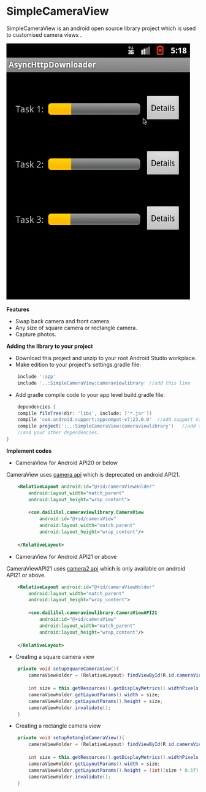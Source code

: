 SimpleCameraView
==========================
SimpleCameraView is an android open source library project which is used to customised camera views .

![](https://github.com/DanielShum/AsyncHttpDownloader/blob/master/images/sP8jEroorF.gif?raw=true)

**Features**
* Swap back camera and front camera.
* Any size of square camera or rectangle camera.
* Capture photos.

**Adding the library to your project**
* Download this project and unzip to your root Android Studio workplace.
* Make edition to your project's settings.gradle file:
```gradle
	include ':app'
	include '..:SimpleCameraView:cameraviewlibrary' //add this line
```
* Add gradle compile code to your app level build.gradle file:
```gradle
	dependencies {
    compile fileTree(dir: 'libs', include: ['*.jar'])
	compile 'com.android.support:appcompat-v7:23.0.0'  //add support v7 library
    compile project(':..:SimpleCameraView:cameraviewlibrary')   //add this library
    //and your other dependencies.
}
```

**Implement codes**

* CameraView for Android API20 or below 

CameraView uses [camera api](http://developer.android.com/reference/android/hardware/Camera.html) which is deprecated on android API21.
```xml
	<RelativeLayout android:id="@+id/cameraViewHolder"
        android:layout_width="match_parent"
        android:layout_height="wrap_content">
        
        <com.daililol.cameraviewlibrary.CameraView
            android:id="@+id/cameraView"
            android:layout_width="match_parent"
            android:layout_height="wrap_content"/>
        
    </RelativeLayout>
```

* CameraView for Android API21 or above

CameraViewAPI21 uses [camera2 api](https://developer.android.com/reference/android/hardware/camera2/package-summary.html) which is only available on android API21 or above.
```xml
	<RelativeLayout android:id="@+id/cameraViewHolder"
        android:layout_width="match_parent"
        android:layout_height="wrap_content">
        
        <com.daililol.cameraviewlibrary.CameraViewAPI21
            android:id="@+id/cameraView"
            android:layout_width="match_parent"
            android:layout_height="wrap_content"/>
        
    </RelativeLayout>
```

* Creating a square camera view

```java
	private void setupSquareCameraView(){
        cameraViewHolder = (RelativeLayout) findViewById(R.id.cameraViewHolder);
		
        int size = this.getResources().getDisplayMetrics().widthPixels;
		cameraViewHolder.getLayoutParams().width = size;
		cameraViewHolder.getLayoutParams().height = size;
        cameraViewHolder.invalidate();
	}
```

* Creating a rectangle camera view

```java
	private void setupRetangleCameraView(){
        cameraViewHolder = (RelativeLayout) findViewById(R.id.cameraViewHolder);
		
        int size = this.getResources().getDisplayMetrics().widthPixels;
		cameraViewHolder.getLayoutParams().width = size;
		cameraViewHolder.getLayoutParams().height = (int)(size * 0.5f);
        cameraViewHolder.invalidate();
	}
```



